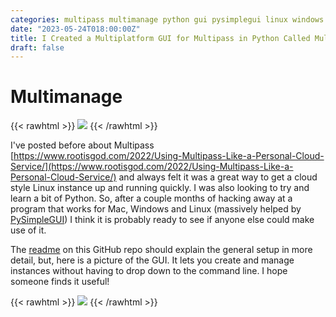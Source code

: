 ```yaml
---
categories: multipass multimanage python gui pysimplegui linux windows mac cloudinit
date: "2023-05-24T018:00:00Z"
title: I Created a Multiplatform GUI for Multipass in Python Called Multimanage
draft: false
---
```


# Multimanage

{{< rawhtml >}}
<a data-fancybox="gallery" href="/assets/images/2023/I-Created-A-Multiplatform-GUI-For-Multipass-With-Python/MultiManage-Logo.ico"><img src="/assets/images/2023/I-Created-A-Multiplatform-GUI-For-Multipass-With-Python/MultiManage-Logo.ico"></a>
{{< /rawhtml >}}

I've posted before about Multipass [https://www.rootisgod.com/2022/Using-Multipass-Like-a-Personal-Cloud-Service/](https://www.rootisgod.com/2022/Using-Multipass-Like-a-Personal-Cloud-Service/) and always felt it was a great way to get a cloud style Linux instance up and running quickly. I was also looking to try and learn a bit of Python. So, after a couple months of hacking away at a program that works for Mac, Windows and Linux (massively helped by [PySimpleGUI](https://www.pysimplegui.org/)) I think it is probably ready to see if anyone else could make use of it.

The [readme](https://github.com/rootisgod/MultiManage#readme) on this GitHub repo should explain the general setup in more detail, but, here is a picture of the GUI. It lets you create and manage instances without having to drop down to the command line. I hope someone finds it useful!

{{< rawhtml >}}
<a data-fancybox="gallery" href="/assets/images/2023/I-Created-A-Multiplatform-GUI-For-Multipass-With-Python/screenshot.png"><img src="/assets/images/2023/I-Created-A-Multiplatform-GUI-For-Multipass-With-Python/screenshot.png"></a>
{{< /rawhtml >}}
